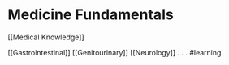 # Medicine Fundamentals
[[Medical Knowledge]]

[[Gastrointestinal]]
[[Genitourinary]]
[[Neurology]]
.
.
.
#learning